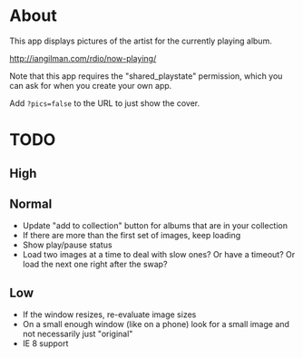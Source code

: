 # About

This app displays pictures of the artist for the currently playing album.

http://iangilman.com/rdio/now-playing/

Note that this app requires the "shared_playstate" permission, which you can ask for when you create your own app.

Add `?pics=false` to the URL to just show the cover.

# TODO

## High

## Normal

* Update "add to collection" button for albums that are in your collection
* If there are more than the first set of images, keep loading
* Show play/pause status
* Load two images at a time to deal with slow ones? Or have a timeout? Or load the next one right after the swap? 

## Low

* If the window resizes, re-evaluate image sizes
* On a small enough window (like on a phone) look for a small image and not necessarily just "original"
* IE 8 support
